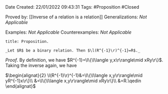 <br />
<br />

Date Created: 22/01/2022 09:43:31
Tags: #Proposition #Closed 

Proved by: [[Inverse of a relation is a relation]]
Generalizations: _Not Applicable_

Examples: _Not Applicable_
Counterexamples: _Not Applicable_

``` ad-Proposition
title: Proposition.

_Let $R$ be a binary relation. Then $\l(R^{-1}\r)^{-1}=R$._

```

_Proof_. By definition, we have $R^{-1}=\l\{\l\langle y,x\r\rangle\mid xRy\r\}$. Taking the inverse again, we have

$\begin{alignat}{2}
    \l(R^{-1}\r)^{-1}&=\l\{\l\langle x,y\r\rangle\mid yR^{-1}x\r\}\\
    &=\l\{\l\langle x,y\r\rangle\mid xRy\r\}\\
    &=R.\qedin
\end{alignat}$
